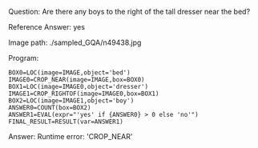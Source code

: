 Question: Are there any boys to the right of the tall dresser near the bed?

Reference Answer: yes

Image path: ./sampled_GQA/n49438.jpg

Program:

```
BOX0=LOC(image=IMAGE,object='bed')
IMAGE0=CROP_NEAR(image=IMAGE,box=BOX0)
BOX1=LOC(image=IMAGE0,object='dresser')
IMAGE1=CROP_RIGHTOF(image=IMAGE0,box=BOX1)
BOX2=LOC(image=IMAGE1,object='boy')
ANSWER0=COUNT(box=BOX2)
ANSWER1=EVAL(expr="'yes' if {ANSWER0} > 0 else 'no'")
FINAL_RESULT=RESULT(var=ANSWER1)
```
Answer: Runtime error: 'CROP_NEAR'

